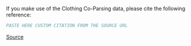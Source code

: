 If you make use of the Clothing Co-Parsing data, please cite the following reference:

``` bibtex
PASTE HERE CUSTOM CITATION FROM THE SOURCE URL
```

[Source](https://github.com/bearpaw/clothing-co-parsing)